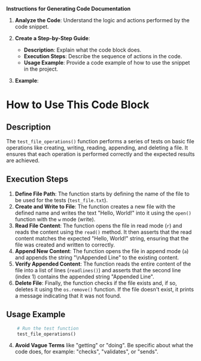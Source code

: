 **Instructions for Generating Code Documentation**

1. **Analyze the Code**: Understand the logic and actions performed by the code snippet.

2. **Create a Step-by-Step Guide**:
    - **Description**: Explain what the code block does.
    - **Execution Steps**: Describe the sequence of actions in the code.
    - **Usage Example**: Provide a code example of how to use the snippet in the project.

3. **Example**:

How to Use This Code Block
=========================================================================================

Description
-------------------------
The `test_file_operations()` function performs a series of tests on basic file operations like creating, writing, reading, appending, and deleting a file. It ensures that each operation is performed correctly and the expected results are achieved.

Execution Steps
-------------------------
1. **Define File Path**: The function starts by defining the name of the file to be used for the tests (`test_file.txt`).
2. **Create and Write to File**: The function creates a new file with the defined name and writes the text "Hello, World!" into it using the `open()` function with the `w` mode (write).
3. **Read File Content**: The function opens the file in read mode (`r`) and reads the content using the `read()` method. It then asserts that the read content matches the expected "Hello, World!" string, ensuring that the file was created and written to correctly.
4. **Append New Content**: The function opens the file in append mode (`a`) and appends the string "\nAppended Line" to the existing content.
5. **Verify Appended Content**: The function reads the entire content of the file into a list of lines (`readlines()`) and asserts that the second line (index 1) contains the appended string "Appended Line".
6. **Delete File**: Finally, the function checks if the file exists and, if so, deletes it using the `os.remove()` function. If the file doesn't exist, it prints a message indicating that it was not found. 

Usage Example
-------------------------

```python
    # Run the test function
    test_file_operations() 
```

4. **Avoid Vague Terms** like "getting" or "doing". Be specific about what the code does, for example: "checks", "validates", or "sends".